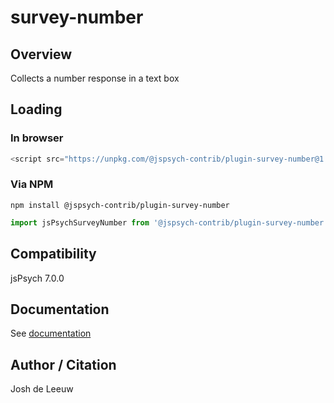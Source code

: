# survey-number

## Overview

Collects a number response in a text box

## Loading

### In browser

```js
<script src="https://unpkg.com/@jspsych-contrib/plugin-survey-number@1.0.0"></script>
```

### Via NPM

```
npm install @jspsych-contrib/plugin-survey-number
```

```js
import jsPsychSurveyNumber from '@jspsych-contrib/plugin-survey-number';
```

## Compatibility

jsPsych 7.0.0

## Documentation

See [documentation](https://github.com/jspsych/jspsych-contrib/blob/main/packages/plugin-survey-number/docs/jspsych-survey-number.md)

## Author / Citation

Josh de Leeuw
